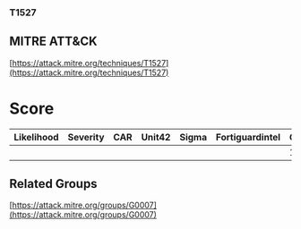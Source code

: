 
### T1527
## MITRE ATT&CK
[https://attack.mitre.org/techniques/T1527](https://attack.mitre.org/techniques/T1527)

# Score

| Likelihood | Severity | CAR | Unit42 | Sigma | Fortiguardintel | Groups | Malwares | Tools |
| ---------- | -------- | --- | ------ | ----- | --------------- | ---  | --- | --- |
 |   |   |   |   |   |   | 1 |   |   |



## Related Groups

[https://attack.mitre.org/groups/G0007](https://attack.mitre.org/groups/G0007)
[]()
